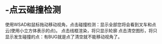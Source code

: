# -点云碰撞检测
使用WSAD和鼠标拖动移动视角，点击碰撞检测：显示全部您将会看到叉车和点云(使用小立方体表示的点)。
点击线框渲染，将只显示轮廓
点击清空图形，将只显示发生碰撞的点：有BUG就是点了清空就不能移动视角了。

